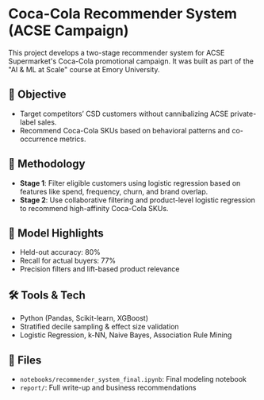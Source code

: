 # Coca-Cola Recommender System (ACSE Campaign)

This project develops a two-stage recommender system for ACSE Supermarket's Coca-Cola promotional campaign. It was built as part of the "AI & ML at Scale" course at Emory University.

## 📌 Objective
- Target competitors’ CSD customers without cannibalizing ACSE private-label sales.
- Recommend Coca-Cola SKUs based on behavioral patterns and co-occurrence metrics.

## 🧠 Methodology
- **Stage 1**: Filter eligible customers using logistic regression based on features like spend, frequency, churn, and brand overlap.
- **Stage 2**: Use collaborative filtering and product-level logistic regression to recommend high-affinity Coca-Cola SKUs.

## 🧪 Model Highlights
- Held-out accuracy: 80%
- Recall for actual buyers: 77%
- Precision filters and lift-based product relevance

## 🛠️ Tools & Tech
- Python (Pandas, Scikit-learn, XGBoost)
- Stratified decile sampling & effect size validation
- Logistic Regression, k-NN, Naive Bayes, Association Rule Mining

## 📄 Files
- `notebooks/recommender_system_final.ipynb`: Final modeling notebook
- `report/`: Full write-up and business recommendations
